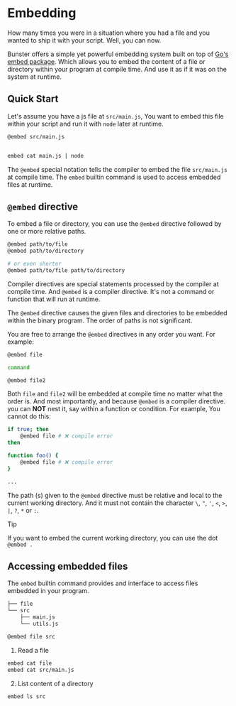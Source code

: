 # Embedding

How many times you were in a situation where you had a file and you wanted to ship it with your script. Well, you can now.

Bunster offers a simple yet powerful embedding system built on top of [Go's embed package](https://pkg.go.dev/embed). Which allows you to
embed the content of a file or directory within your program at compile time. And use it as if it was on the system at runtime.

## Quick Start

Let's assume you have a js file at `src/main.js`, You want to embed this file within your script and run it with `node` later at runtime.

```sh
@embed src/main.js


embed cat main.js | node
```

The `@embed` special notation tells the compiler to embed the file `src/main.js` at compile time. The `embed` builtin command is used to access embedded files at runtime.

## `@embed` directive

To embed a file or directory, you can use the `@embed` directive followed by one or more relative paths.

```sh
@embed path/to/file
@embed path/to/directory

# or even shorter
@embed path/to/file path/to/directory
```

Compiler directives are special statements processed by the compiler at compile time. And `@embed` is a compiler directive. It's not a command or function that will run at runtime.

The `@embed` directive causes the given files and directories to be embedded within the binary program. The order of paths is not significant.

You are free to arrange the `@embed` directives in any order you want. For example:

```sh
@embed file

command

@embed file2

```

Both `file` and `file2` will be embedded at compile time no matter what the order is. And most importantly, and because `@embed` is a compiler directive. you can **NOT**
nest it, say within a function or condition. For example, You cannot do this:

```sh
if true; then
    @embed file # ❌ compile error
then

function foo() {
    @embed file # ❌ compile error
}

...
```

The path (s) given to the `@embed` directive must be relative and local to the current working directory. And it must not contain the character `\`, `"`, `'`, `<`, `>`, `|`, `?`, `*` or `:`.

> [!TIP]
> If you want to embed the current working directory, you can use the dot `@embed .`

## Accessing embedded files

The `embed` builtin command provides and interface to access files embedded in your program.

```sh
├── file
└── src
	├── main.js
	└── utils.js
```

```sh
@embed file src
```

1. Read a file

```sh
embed cat file
embed cat src/main.js
```

2. List content of a directory

```sh
embed ls src
```
